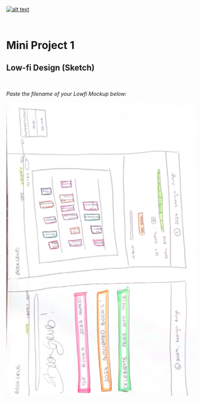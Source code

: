 [![alt text](https://x4w8f4y8.rocketcdn.me/wp-content/uploads/2020/05/iod_h_tp_white_c.png)](#)

<br/>

# Mini Project 1

## Low-fi Design (Sketch)

</br>

_Paste the filename of your Lowfi Mockup below:_

<html>
<div align='center'>
<img src='../images/low-fi-design.png' alt='image'>

</div>
</html>

</br>

